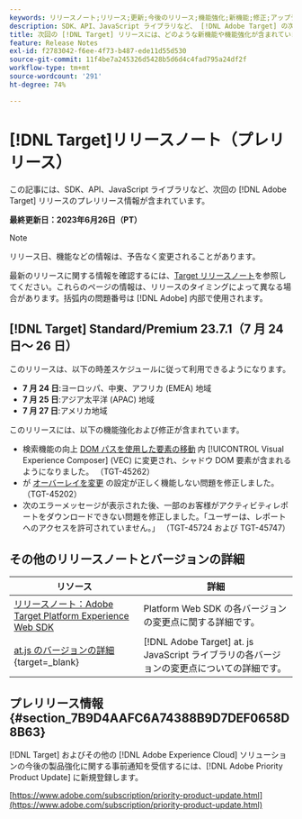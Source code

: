 ```yaml
---
keywords: リリースノート;リリース;更新;今後のリリース;機能強化;新機能;修正;アップデート;プレリリース
description: SDK、API、JavaScript ライブラリなど、 [!DNL Adobe Target] の次回のリリースに含まれている新機能、機能強化および修正について説明します。
title: 次回の [!DNL Target] リリースには、どのような新機能や機能強化が含まれていますか？
feature: Release Notes
exl-id: f2783042-f6ee-4f73-b487-ede11d55d530
source-git-commit: 11f4be7a245326d5428b5d6d4c4fad795a24df2f
workflow-type: tm+mt
source-wordcount: '291'
ht-degree: 74%

---
```


# [!DNL Target]リリースノート（プレリリース）

この記事には、SDK、API、JavaScript ライブラリなど、次回の [!DNL Adobe Target] リリースのプレリリース情報が含まれています。

**最終更新日：2023年6月26日（PT）**

>[!NOTE]
>
>リリース日、機能などの情報は、予告なく変更されることがあります。
>
>最新のリリースに関する情報を確認するには、[Target リリースノート](release-notes.md)を参照してください。これらのページの情報は、リリースのタイミングによって異なる場合があります。括弧内の問題番号は [!DNL Adobe] 内部で使用されます。

## [!DNL Target] Standard/Premium 23.7.1（7 月 24 日～ 26 日）

このリリースは、以下の時差スケジュールに従って利用できるようになります。

* **7 月 24 日**:ヨーロッパ、中東、アフリカ (EMEA) 地域
* **7 月 25 日**:アジア太平洋 (APAC) 地域
* **7 月 27 日**:アメリカ地域

このリリースには、以下の機能強化および修正が含まれています。

* 検索機能の向上 [DOM パスを使用した要素の移動](/help/main/c-experiences/c-visual-experience-composer/viztarget-options.md#dom-path) 内 [!UICONTROL Visual Experience Composer] (VEC) に変更され、シャドウ DOM 要素が含まれるようになりました。 （TGT-45262）
* が [オーバーレイを変更](/help/main/c-experiences/c-visual-experience-composer/visual-experience-composer.md) の設定が正しく機能しない問題を修正しました。 （TGT-45202）
* 次のエラーメッセージが表示された後、一部のお客様がアクティビティレポートをダウンロードできない問題を修正しました。「ユーザーは、レポートへのアクセスを許可されていません。」 （TGT-45724 および TGT-45747）

## その他のリリースノートとバージョンの詳細

| リソース | 詳細 |
|--- |--- |
| [リリースノート：Adobe Target Platform Experience Web SDK](https://experienceleague.adobe.com/docs/experience-platform/edge/release-notes.html?lang=ja) | Platform Web SDK の各バージョンの変更点に関する詳細です。 |
| [at.js のバージョンの詳細](https://experienceleague.corp.adobe.com/docs/target-dev/developer/client-side/at-js-implementation/target-atjs-versions.html?lang=ja){target=_blank} | [!DNL Adobe Target] at. js JavaScript ライブラリの各バージョンの変更点についての詳細です。 |

## プレリリース情報 {#section_7B9D4AAFC6A74388B9D7DEF0658D8B63}

[!DNL Target] およびその他の [!DNL Adobe Experience Cloud] ソリューションの今後の製品強化に関する事前通知を受信するには、[!DNL Adobe Priority Product Update] に新規登録します。

[https://www.adobe.com/subscription/priority-product-update.html](https://www.adobe.com/subscription/priority-product-update.html)
